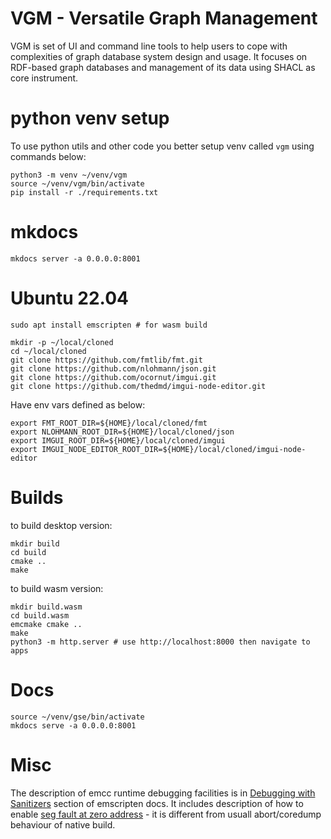 # VGM - Versatile Graph Management

VGM is set of UI and command line tools to help users to cope with complexities of graph database system design and usage.
It focuses on RDF-based graph databases and management of its data using SHACL as core instrument.

# python venv setup

To use python utils and other code you better setup venv called `vgm` using commands below:

```
python3 -m venv ~/venv/vgm
source ~/venv/vgm/bin/activate
pip install -r ./requirements.txt
```

# mkdocs

```
mkdocs server -a 0.0.0.0:8001
```

# Ubuntu 22.04

```
sudo apt install emscripten # for wasm build
```

```
mkdir -p ~/local/cloned
cd ~/local/cloned
git clone https://github.com/fmtlib/fmt.git
git clone https://github.com/nlohmann/json.git
git clone https://github.com/ocornut/imgui.git
git clone https://github.com/thedmd/imgui-node-editor.git
```

Have env vars defined as below:

```
export FMT_ROOT_DIR=${HOME}/local/cloned/fmt
export NLOHMANN_ROOT_DIR=${HOME}/local/cloned/json
export IMGUI_ROOT_DIR=${HOME}/local/cloned/imgui
export IMGUI_NODE_EDITOR_ROOT_DIR=${HOME}/local/cloned/imgui-node-editor
```

# Builds

to build desktop version:

```
mkdir build
cd build
cmake ..
make
```

to build wasm version:
```
mkdir build.wasm
cd build.wasm
emcmake cmake ..
make
python3 -m http.server # use http://localhost:8000 then navigate to apps
```

# Docs

```
source ~/venv/gse/bin/activate
mkdocs serve -a 0.0.0.0:8001
```

# Misc

The description of emcc runtime debugging facilities is in [Debugging with Sanitizers](https://emscripten.org/docs/debugging/Sanitizers.html#debugging-with-sanitizers) section of emscripten docs. It includes description of how to enable [seg fault at zero address](https://emscripten.org/docs/debugging/Sanitizers.html#catching-null-dereference) - it is different from usuall abort/coredump behaviour of native build.
